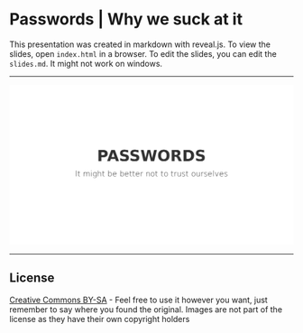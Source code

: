 # Passwords | Why we suck at it

This presentation was created in markdown with reveal.js. To view the slides, open `index.html` in a browser. To edit the slides, you can edit the `slides.md`. It might not work on windows.

---

![](images/first-slide.png)

---

License
------

[Creative Commons BY-SA](https://creativecommons.org/licenses/by-sa/4.0/legalcode) - Feel free to use it however you want, just remember to say where you found the original. Images are not part of the license as they have their own copyright holders